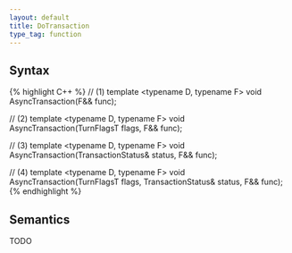 ```yaml
---
layout: default
title: DoTransaction
type_tag: function
---
```

## Syntax
{% highlight C++ %}
// (1)
template <typename D, typename F>
void AsyncTransaction(F&& func);

// (2)
template <typename D, typename F>
void AsyncTransaction(TurnFlagsT flags, F&& func);

// (3)
template <typename D, typename F>
void AsyncTransaction(TransactionStatus& status, F&& func);

// (4)
template <typename D, typename F>
void AsyncTransaction(TurnFlagsT flags, TransactionStatus& status, F&& func);
{% endhighlight %}

## Semantics
TODO